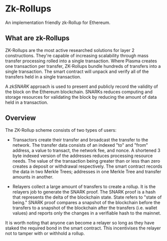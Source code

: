 # Zk-Rollups

An implementation friendly zk-Rollup for Ethereum.

## What are zk-Rollups


ZK-Rollups are the most active researched solutions for layer 2 constructions. They're capable of increasing scalability 
through mass transfer processing rolled into a single transaction. 
Where Plasma creates one transaction per transfer, ZK-Rollups bundle hundreds of transfers into a single transaction. 
The smart contract will unpack and verify all of the transfers held in a single transaction.

A *zkSNARK* approach is used to present and publicly record the validity of the block on the Ethereum blockchain. SNARKs 
reduces computing and storage resources for validating the block by reducing the amount of data held in a transaction.

## Overview

The ZK-Rollup scheme consists of two types of users: 
  * Transactors create their transfer and broadcast the transfer to the network. The transfer data consists of an indexed "to" and "from" address, a value to transact, the network fee, and nonce. A shortened 3 byte indexed version of the addresses reduces processing resource needs. The value of the transaction being greater than or less than zero creates a deposit or withdrawal respectively. The smart contract records the data in two Merkle Trees; addresses in one Merkle Tree and transfer amounts in another.

  * Relayers collect a large amount of transfers to create a rollup. It is the relayers job to generate the SNARK proof. The SNARK proof is a hash that represents the delta of the blockchain state. State refers to "state of being." SNARK proof compares a snapshot of the blockchain before the transfers to a snapshot of the blockchain after the transfers (i.e. wallet values) and reports only the changes in a verifiable hash to the mainnet.

It is worth noting that anyone can become a relayer so long as they have staked the required bond in the smart contract. This incentivises the relayer not to tamper with or withhold a rollup.


